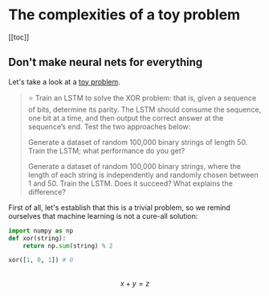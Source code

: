 # The complexities of a toy problem

[[toc]]

## Don't make neural nets for everything

Let's take a look at a [toy problem](https://blog.openai.com/requests-for-research-2/).

> ⭐ Train an LSTM to solve the XOR problem: that is, given a sequence of bits, determine its parity. The LSTM should consume the sequence, one bit at a time, and then output the correct answer at the sequence’s end. Test the two approaches below:
>
> Generate a dataset of random 100,000 binary strings of length 50. Train the LSTM; what performance do you get?
>
> Generate a dataset of random 100,000 binary strings, where the length of each string is independently and randomly chosen between 1 and 50. Train the LSTM. Does it succeed? What explains the difference?

First of all, let's establish that this is a trivial problem, so we remind ourselves that machine learning is not a cure-all solution:
```python
import numpy as np
def xor(string):
    return np.sum(string) % 2

xor([1, 0, 1]) # 0
```

## 

$$x + y = z$$

<link rel="stylesheet" href="https://cdnjs.cloudflare.com/ajax/libs/KaTeX/0.5.1/katex.min.css">

<link rel="stylesheet" href="https://cdn.jsdelivr.net/github-markdown-css/2.2.1/github-markdown.css"/>

